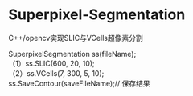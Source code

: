# Superpixel-Segmentation
C++/opencv实现SLIC与VCells超像素分割<br>

SuperpixelSegmentation ss(fileName);<br>
（1）ss.SLIC(600, 20, 10);<br>
（2）ss.VCells(7, 300, 5, 10);<br>
ss.SaveContour(saveFileName);// 保存结果
